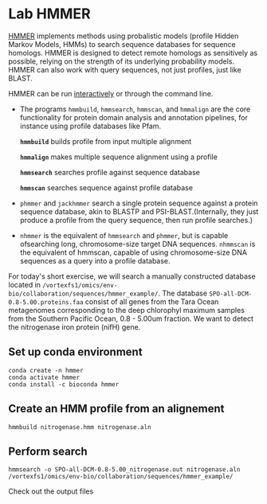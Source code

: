 # Lab HMMER

[HMMER](http://hmmer.org/) implements methods using probalistic models (profile Hidden Markov Models, HMMs) to search sequence databases for sequence homologs. HMMER is designed to detect remote homologs as sensitively as possible, relying on the strength of its underlying probability models. HMMER can also work with query sequences, not just profiles, just like BLAST.

HMMER can be run [interactively](https://www.ebi.ac.uk/Tools/hmmer/) or through the command line.

- The programs `hmmbuild`, `hmmsearch`, `hmmscan`, and `hmmalign` are the core functionality for protein domain analysis and annotation pipelines, for instance using profile databases like Pfam.

  **`hmmbuild`** builds profile from input multiple alignment

  **`hmmalign`** makes multiple sequence alignment using a profile
  
  **`hmmsearch`** searches profile against sequence database
  
  **`hmmscan`** searches sequence against profile database

- `phmmer` and `jackhmmer` search a single protein sequence against a protein sequence database, akin to BLASTP and PSI-BLAST.(Internally, they just produce a profile from the query sequence, then
run profile searches.)

- `nhmmer` is the equivalent of `hmmsearch` and `phmmer`, but is capable ofsearching long, chromosome-size target DNA sequences. `nhmmscan` is the equivalent of hmmscan, capable of using chromosome-size DNA
sequences as a query into a profile database.

For today's short exercise, we will search a manually constructed database located in `/vortexfs1/omics/env-bio/collaboration/sequences/hmmer_example/`. The database `SPO-all-DCM-0.8-5.00.proteins.faa` consist of all genes from the Tara Ocean metagenomes corresponding to the deep chlorophyl maximum samples from the Southern Pacific Ocean, 0.8 - 5.00um fraction. We want to detect the nitrogenase iron protein (nifH) gene.


## Set up conda environment
```
conda create -n hmmer
conda activate hmmer
conda install -c bioconda hmmer
```

## Create an HMM profile from an alignement
```hmmbuild nitrogenase.hmm nitrogenase.aln```

## Perform search 
```hmmsearch -o SPO-all-DCM-0.8-5.00_nitrogenase.out nitrogenase.aln /vortexfs1/omics/env-bio/collaboration/sequences/hmmer_example/```

Check out the output files


